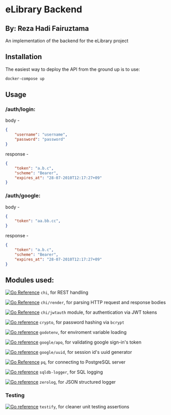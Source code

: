# eLibrary Backend

## By: Reza Hadi Fairuztama

An implementation of the backend for the eLibrary project

## Installation

The easiest way to deploy the API from the ground up is to use:
```cmd
docker-compose up
```

## Usage

### /auth/login:

body - 
```json
{
    "username": "username",
    "password": "password"
}
```
response -
```json
{
    "token": "a.b.c",
    "scheme": "Bearer",
    "expires_at": "28-07-2010T12:17:27+09"
}
```

### /auth/google:

body - 
```json
{
    "token": "aa.bb.cc",
}
```
response -
```json
{
    "token": "a.b.c",
    "scheme": "Bearer",
    "expires_at": "28-07-2010T12:17:27+09"
}
```

## Modules used:

[![Go Reference](https://pkg.go.dev/badge/github.com/go-chi/chi/v5@v5.0.7.svg)](https://pkg.go.dev/github.com/go-chi/chi/v5@v5.0.7)
``chi``, for REST handling

[![Go Reference](https://pkg.go.dev/badge/github.com/go-chi/render@v1.0.1.svg)](https://pkg.go.dev/github.com/go-chi/render@v1.0.1)
``chi/render``, for parsing HTTP request and response bodies

[![Go Reference](https://pkg.go.dev/badge/github.com/go-chi/jwtauth@v1.2.0.svg)](https://pkg.go.dev/github.com/go-chi/jwtauth@v1.2.0)
``chi/jwtauth`` module, for authentication via JWT tokens

[![Go reference](https://pkg.go.dev/badge/golang.org/x/crypto@v0.0.0-20220722155217-630584e8d5aa.svg)](https://pkg.go.dev/golang.org/x/crypto@v0.0.0-20220722155217-630584e8d5aa)
``crypto``, for password hashing via ``bcrypt``

[![Go reference](https://pkg.go.dev/badge/github.com/joho/godotenv@v1.4.0.svg)](https://pkg.go.dev/github.com/joho/godotenv@v1.4.0)
``godotenv``, for enviroment variable loading

[![Go reference](https://pkg.go.dev/badge/google.golang.org/api@v0.93.0.svg)](https://pkg.go.dev/google.golang.org/api@v0.93.0)
``google/apo``, for validating google sign-in's token 

[![Go reference](https://pkg.go.dev/badge/github.com/google/uuid@v1.3.0.svg)](https://pkg.go.dev/github.com/google/uuid@v1.3.0)
``google/uuid``, for session id's uuid generator

[![Go Reference](https://pkg.go.dev/badge/github.com/lib/pq@v1.10.6.svg)](https://pkg.go.dev/github.com//lib/pq@v1.10.6)
``pq``, for connecting to PostgreSQL server 

[![Go reference](https://pkg.go.dev/badge/github.com/simukti/sqldb-logger@v0.0.0-20220521163925-faf2f2be0eb6.svg)](https://pkg.go.dev/github.com/simukti/sqldb-logger@v0.0.0-20220521163925-faf2f2be0eb6)
``sqldb-logger``, for SQL logging

[![Go reference](https://pkg.go.dev/badge/github.com/rs/zerolog@v1.26.1.svg)](https://pkg.go.dev/github.com/rs/zerolog@v1.26.1)
``zerolog``, for JSON structured logger

### Testing

[![Go reference](https://pkg.go.dev/badge/github.com/stretchr/testify@v1.8.0.svg)](https://pkg.go.dev/github.com/stretchr/testify@v1.8.0)
``testify``, for cleaner unit testing assertions
